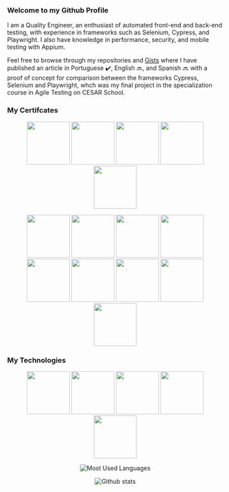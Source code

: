 ### Welcome to my Github Profile

I am a Quality Engineer, an enthusiast of automated front-end and back-end testing, with experience in frameworks such as Selenium, Cypress, and Playwright. I also have knowledge in performance, security, and mobile testing with Appium.

Feel free to browse through my repositories and [Gists](https://gist.github.com/AndradeTC86) where I have published an article in Portuguese :heavy_check_mark:, English :soon:, and Spanish :soon: with a proof of concept for comparison between the frameworks Cypress, Selenium and Playwright, whch was my final project in the specialization course in Agile Testing on CESAR School.

### My Certifcates
<p align="center">
  <img src="https://bstqb.online/img/selos/s-ctal-tm2.png" width="100" height="100">
  <img src="https://bstqb.online/img/selos/s-ctal-ta.png" width="100" height="100">
  <img src="https://bstqb.online/img/selos/s-ctal-tta.png" width="100" height="100">
  <img src="https://bstqb.online/img/selos/s-ctal-tae.png" width="100" height="100">
  <img src="https://bstqb.online/img/selos/s-ctal-att.png" width="100" height="100">
</p>
<p align="center">
  <img src="https://bstqb.online/img/selos/s-ctfl.png" width="100" height="100">
  <img src="https://bstqb.online/img/selos/s-ctfl-at.png" width="100" height="100">
  <img src="https://bstqb.online/img/selos/s-ct-act.png" width="100" height="100">
  <img src="https://bstqb.online/img/selos/s-ct-ai.png" width="100" height="100">
  <img src="https://bstqb.online/img/selos/s-ct-mat.png" width="100" height="100">
  <img src="https://bstqb.online/img/selos/s-ct-mbt.png" width="100" height="100">
  <img src="https://bstqb.online/img/selos/s-ct-pt.png" width="100" height="100">
  <img src="https://bstqb.online/img/selos/s-ct-ut.png" width="100" height="100">
  <img src="https://bstqb.online/img/selos/s-ct-sec.png" width="100" height="100">
</p>

### My Technologies

<p align="center">
  <img src="https://cdn.jsdelivr.net/gh/devicons/devicon@latest/icons/cypressio/cypressio-original.svg" width="100" height="100">
  <img src="https://cdn.jsdelivr.net/gh/devicons/devicon@latest/icons/playwright/playwright-original.svg" width="100" height="100">
  <img src="https://cdn.jsdelivr.net/gh/devicons/devicon@latest/icons/selenium/selenium-original.svg"  width="100" height="100">
  <img src="https://cdn.jsdelivr.net/gh/devicons/devicon@latest/icons/javascript/javascript-original.svg" width="100" height="100">
  <img src="https://cdn.jsdelivr.net/gh/devicons/devicon@latest/icons/python/python-original.svg" width="100" height="100">
</p>

<p align="center">
  <img alt="Most Used Languages" src="https://github-readme-stats.vercel.app/api/top-langs/?username=AndradeTC86&layout=compact&theme=dracula"/>
</p>
<p align="center">
  <img alt="Github stats" src="https://github-readme-stats.vercel.app/api?username=AndradeTC86&count_private=true&show_icons=true&theme=dracula" />
</p>

<!--
**AndradeTC86/AndradeTC86** is a ✨ _special_ ✨ repository because its `README.md` (this file) appears on your GitHub profile.

Here are some ideas to get you started:

- 🔭 I’m currently working on ...
- 🌱 I’m currently learning ...
- 👯 I’m looking to collaborate on ...
- 🤔 I’m looking for help with ...
- 💬 Ask me about ...
- 📫 How to reach me: ...
- 😄 Pronouns: ...
- ⚡ Fun fact: ...
-->
